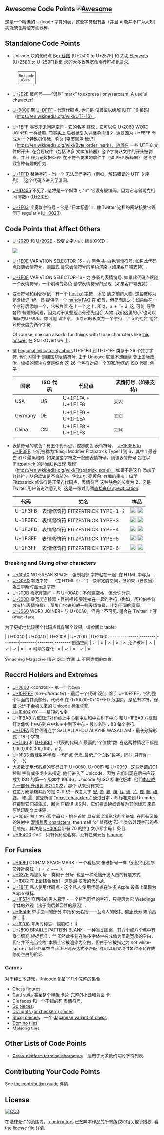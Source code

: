 <div class="github-widget" data-repo="Codepoints/awesome-codepoints"></div>

## Awesome Code Points [![Awesome](https://cdn.rawgit.com/sindresorhus/awesome/d7305f38d29fed78fa85652e3a63e154dd8e8829/media/badge.svg)](https://github.com/sindresorhus/awesome)

这是一个精选的 Unicode 字符列表，这些字符很有趣（并且
可能并不广为人知）功能或在其他方面很棒.



## Standalone Code Points

* Unicode 块的代码点 [Box
    绘图](https://codepoints.net/box_drawing) (U+2500 to U+257F) 和 [方块
    Elements](https://codepoints.net/block_elements) (U+2580 to U+259F)封面
    您的大多数等宽命令行可视化需求.

        ╭───────╮
        │Unicode│
        │rules! │
        ╰┬─────┬╯
* [U+2E2E](https://codepoints.net/U+2E2E) 反问号——“讽刺”
    mark” to express irony/sarcasm. A useful character&#x2E2E;
* [U+D800](https://codepoints.net/U+D800) 至
    [U+DFFF](https://codepoints.net/U+DFFF)  - 代理代码点. 他们是
    仅保留以缓解 [UTF-16
    编码]（https://en.wikipedia.org/wiki/UTF-16）.
* [U+FEFF](https://codepoints.net/U+FEFF) 零宽度无间隔空间 - 它的名字
    建议，它可以像 U+2060 WORD JOINER 一样使用. 而事实上
    后者被引入以继承其语义. 这是因为 U+FEFF 有
    成为一个特殊的信标，称为 [字节顺序
    标记]（https://en.wikipedia.org/wiki/Byte_order_mark），放置在
    一些 UTF-8 文件的开头. 在合规软件（包括许多
    文本编辑器）这个字符从文件的开头被剥离，并且
    作为元数据处理. 在不符合要求的软件中（如 PHP 解释器）
    这会导致各种有趣的行为.
* [U+FFFD](https://codepoints.net/U+FFFD) 替换字符 - 当一个
    无法显示字符（例如，解码错误的 UTF-8 序列），
    这个代码点进入了漏洞.
* [U+1D455](https://codepoints.net/U+1D455) 不见了. 这将是一个斜体
    小“h”. 它没有被编码，因为它与普朗克相同
    常数ℎ ([U+210E](https://codepoints.net/U+210E)).
* [U+FF03](https://codepoints.net/U+FF03) 全宽数字符号 - 它是 
     “日本标签”`＃`. 像 Twitter 这样的网站接受它等同于 
    regular `#` ([U+0023](https://codepoints.net/U+0023)).

## Code Points that Affect Others

* [U+202D](https://codepoints.net/U+202D) 和
    [U+202E](https://codepoints.net/U+202E) - 改变文字方向.
    相关XKCD：

    [![](http://imgs.xkcd.com/comics/rtl.png )](https://xkcd.com/1137/)
* [U+FE0E](https://codepoints.net/U+FE0E) VARIATION SELECTOR-15 - 力
    黑色-_&amp;_-白色表情符号. 如果此代码点跟随表情符号，则显式
    请求表情符号的单色渲染（如果客户端支持）.
* [U+FE0F](https://codepoints.net/U+FE0F) VARIATION SELECTOR-16 - 力
    多彩的表情符号. 如果此代码点跟随一个表情符号，一个明确的彩色
    请求表情符号的呈现（如果客户端支持）.
* 变音符号和组合标记：有一个 [host of
    字符](https://codepoints.net/search?gc=Mn)，添加
    到之前的人物. 这些被称为组合标记. 统一码
    提供了一个 [handy FAQ](http://unicode.org/faq/char_combmark.html) 在
    细节，但简而言之：如果你在一个字符后添加一个，它被放置
    在上一个之上. 所以，`a + ̊ = å`. 这_可能_导致各种
    有趣的问题，因为对于某些组合有预先组合
    人物. 我们这里的小`å`也可以编码为U+00E5. 你可能
    请注意，虽然它的长度为一个字符，但 `a` 的组合
    组合环的长度为两个字符.

    Of course, one can also do fun things with those characters like
    [this answer](http://stackoverflow.com/a/1732454/113195) 在 StackOverflow 上.
* 这 [Regional Indicator Symbols](https://codepoints.net/U+1F1E6..U+1F1FF)
     U+1F1E6 到 U+1F1FF 类似于 26 个拉丁字符. 他们习惯于
    创建国旗表情符号. 由于 Unicode 联盟不想继续
    登上国际政治，旗帜的解决方案是结合
    这 26 个字符对应一个国家/地区的 ISO 代码. 例子：

    国家 |  ISO 代码 | 代码点 | 表情符号（如果支持）
    --------|----------|-------------------|---------------------
    USA     | US       | U+1F1FA + U+1F1F8 | &#x1F1FA;&#x1F1F8;
    Germany | DE       | U+1F1E9 + U+1F1EA | &#x1F1E9;&#x1F1EA;
    China   | CN       | U+1F1E8 + U+1F1F3 | &#x1F1E8;&#x1F1F3;
* 表情符号的肤色：有五个代码点，控制肤色
    表情符号， [U+1F3FB to U+1F3FF](https://codepoints.net/U+1F3FB..U+1F3FF).
    它们被称为“Emoji Modifier Fitzpatrick Type”1 到 6，其中 1 最苍白
    和 6 最黑暗的. 如果这些字符之一跟随表情符号，则该表情符号
    旨在以 [Fitzpatrick 的适当肤色呈现
    规模]（https://en.wikipedia.org/wiki/Fitzpatrick_scale）. 如果不是这样
    添加了修饰符，肤色应该是不自然的，例如.  g. 亮黄色.
    有趣的事实：由于 Fitzpatrick 修饰符是正常的代码点，表情符号
    这种肤色的长度为 2，这是 Twitter 用户首先注意到的.
    这是一张对比图[直接来自
    specification](http://www.unicode.org/reports/tr51/tr51-2.html#Diversity):

    代码 | 姓名 | 样品
    --------|-------------------------------------|---------
     U+1F3FB | 表情修饰符 FITZPATRICK TYPE-1-2 | <img src="http://www.unicode.org/reports/tr51/images/other/swatch-type-1-2.png" alt="" height="20" width="auto"> <img src="http://www.unicode.org/reports/tr51/images/other/swatch-type-1-2-bw.png" alt="" height="20" width="auto">
     U+1F3FC | 表情修饰符 FITZPATRICK TYPE-3 | <img src="http://www.unicode.org/reports/tr51/images/other/swatch-type-3.png" alt="" height="20" width="auto">   <img src="http://www.unicode.org/reports/tr51/images/other/swatch-type-3-bw.png" alt="" height="20" width="auto">
     U+1F3FD | 表情修饰符 FITZPATRICK TYPE-4 | <img src="http://www.unicode.org/reports/tr51/images/other/swatch-type-4.png" alt="" height="20" width="auto">   <img src="http://www.unicode.org/reports/tr51/images/other/swatch-type-4-bw.png" alt="" height="20" width="auto">
     U+1F3FE | 表情修饰符 FITZPATRICK TYPE-5 | <img src="http://www.unicode.org/reports/tr51/images/other/swatch-type-5.png" alt="" height="20" width="auto">   <img src="http://www.unicode.org/reports/tr51/images/other/swatch-type-5-bw.png" alt="" height="20" width="auto">
     U+1F3FF | 表情修饰符 FITZPATRICK TYPE-6 | <img src="http://www.unicode.org/reports/tr51/images/other/swatch-type-6.png" alt="" height="20" width="auto">   <img src="http://www.unicode.org/reports/tr51/images/other/swatch-type-6-bw.png" alt="" height="20" width="auto">

### Breaking and Gluing other characters

* [U+00A0](https://codepoints.net/U+00A0) NO-BREAK SPACE - 强制相邻
    字符粘在一起. 在 HTML 中称为 ` `.
* [U+00AD](https://codepoints.net/U+00AD) 软连字符 - （在 HTML 中：``）
    像零宽度空间，但如果（且仅当）发生中断时显示连字符.
* [U+200B](https://codepoints.net/U+200B) 零宽度空间 - 与
    U+00A0：不创建空格，但允许分词.
* [U+200D](https://codepoints.net/U+200D) 零宽度连接器 - 强制相邻
    要连接在一起的字符（例如，阿拉伯字符或支持
    表情符号）. 苹果用它来组成一些表情符号，比如不同的家庭.
* [U+2060](https://codepoints.net/U+2060) WORD JOINER - 与
     U+00A0，但完全不可见. 适合在 Twitter 上写 `@font-face`.

为了更好地比较哪个代码点具有哪个效果，请参阅此
table:

 |  U+00A0 |  U+00AD |  U+200B |  U+200D |  U+2060
---------------|--------|--------|--------|--------|--------
创造空间 |  ✓ |  ✗ |  ✗ |  ✗ |  ✗
允许破坏 |  ✗ |  ✓ |  ✓ |  ✗ |  ✗
可能的变化|  ✗ |  ✓ |  ✗ |  ✓ |  ✗

Smashing Magazine 精选 [综合
文章](http://www.smashingmagazine.com/2015/10/space-yourself/) 上
不同类型的空白.

## Record Holders and Extremes

* [U+0000](https://codepoints.net/U+0000) &lt;control&gt; - 第一个代码点.
* [U+10FFFF](https://codepoints.net/U+10FFFF) (_non-character_) - 最后一个代码
    观点. 除了 U+10FFFE，它的整个平面的其余部分，代码点
    在 0x10000-0x10FFFD 范围内，是私有字符，保证
    永远不会被未来的 Unicode 标准填充.
* [U+1F402](https://codepoints.net/U+1F402) OX——最短的名字.
* U+1FBA8 方框图灯对角线上中心到中左和中右到下中心
    和
    U+1FBA9 方框图灯对角线上中心到右中和左中到下中心 - 最长名称：88
    每个字符.
* [U+FDFA](https://codepoints.net/U+FDFA) 阿拉伯语连字 SALLALLAHOU ALAYHE
    WASALLAM - 最长分解形式：18 个字符.
* [U+5146](https://codepoints.net/U+5146) 和
    [U+16B61](https://codepoints.net/U+16B61) - 代表的代码点
    最高的“个位数”数. 在这两种情况下都是 1,000,000,000,000，a
    兆.
* [U+0F33](https://codepoints.net/U+0F33) 西藏数字半零 - 代码点
    代表_最低_“个位数”数字，同时
    只有负一个，-½.
* 大多数无用代码点的奖杯归于
    [U+0080](https://codepoints.net/U+0080),
    [U+0081](https://codepoints.net/U+0081) 和
    [U+0099](https://codepoints.net/U+0099) . 这些所谓的C1控制
    字符或多或少未指定. 他们进入了 Unicode，因为
    它们出现在后来应该成为 ISO 的第一个版本中
     10646，Unicode 的 ISO 标准化版本. 他们[本应成为一部分
    升级到 ISO
    2022](http://unicode.org/mail-arch/unicode-ml/y2015-m10/0050.html)，那个
    从来没有来过.
* 在这方面紧随其后的是 CJK 统一表意文字
    [妛](https://codepoints.net/U+599B),
    [挧](https://codepoints.net/U+6327),
    [暃](https://codepoints.net/U+6683),
    [椦](https://codepoints.net/U+6926),
    [槞](https://codepoints.net/U+69DE),
    [蟐](https://codepoints.net/U+87D0),
    [袮](https://codepoints.net/U+88AE),
    [閠](https://codepoints.net/U+95A0),
    [駲](https://codepoints.net/U+99F2),
    [墸](https://codepoints.net/U+58B8),
    [壥](https://codepoints.net/U+58E5)， 和
    [彁](https://codepoints.net/U+5F41) . 这些所谓 [“ghost characters”](https://www.dampfkraft.com/ghost-characters.html)
    通过日本 JIS 标准来到 Unicode，在那里它们被添加，因为
    在编译 JIS 时，它们被误读或误解为其他标志
    来自原始印刷文本来源.
* [U+006F](https://codepoints.net/U+006F) 拉丁文小写字母 O - 排在首位
    具有易混淆形状的字符集. 在所有可能的映射中
    [混淆列表
    characters](http://www.unicode.org/reports/tr39/#Data_Files), the small “o”
    以高达 73 个类似外观字形的条目领先，其次是
    [U+006C](https://codepoints.net/U+006C) 带有 70 的拉丁文小写字母 L
    条目.
* [U+1F4C0](https://codepoints.net/U+1F4C0) DVD - 只有代码点名称，没有任何元音 ([source](https://twitter.com/ken_lunde/status/960188623390846976))

## For Funsies

* [U+1680](https://codepoints.net/U+1680) OGHAM SPACE MARK - 一个看起来
    像破折号一样. 很高兴让程序员接近疯狂：`1 + 2 === 3`.
* [U+037E](https://codepoints.net/U+037E) 希腊问号 - 类似于
    分号. 也是一种惹恼开发人员的有趣方式.
* [U+1DD2](https://codepoints.net/U+1DD2) 在上面结合我们 - 这是最
    浪漫的代码点.
* [U+F8FF](https://codepoints.net/U+F8FF) 私人使用代码点 - 这个私人
    使用代码点在许多 Apple 设备上呈现为 Apple 徽标.
* [U+1F574](https://codepoints.net/U+1F574) 穿西装的男人悬浮 -
    一个相当奇怪的字符，只是因为它
    Webdings 字体的外观（出于向后兼容性的原因）.
* [U+1F596](https://codepoints.net/U+1F596) 举手之间的部分
    中指和无名指——瓦肯人的敬礼. 健康长寿·繁荣昌盛！
    &#x1F596;
* [U+1F918](https://codepoints.net/U+1F918) 号角的标志 - 摇滚吧！
    &#x1F918;
* [U+2800](https://codepoints.net/U+2800)  BRAILLE PATTERN BLANK - 一种盲文图案，其六个或八个点中有零个填充.根据标准：“* 虽然此字符在许多字体中被成像为固定宽度的空白，但它并不充当空格”本质上它被渲染为空白，但由于它被指定为 *not* white-space，因此它与空白验证正则表达式不匹配. 这可以用来绕过各种不允许或修剪空白的验证.


### Games

对于纯文本游戏，Unicode 配备了几个完整的集合：

* [Chess figures](https://codepoints.net/U+2654..U+265F).
* [Card suits](https://codepoints.net/U+2660..U+2667) 甚至整个[甲板
    卡片](https://codepoints.net/playing_cards) 完整的小丑和背面
    卡.
* [Die faces](https://codepoints.net/U+2680..U+2685) 和一个不错的[死
    表情符号](https://codepoints.net/U+1F3B2).
* [Go pieces](https://codepoints.net/U+2686..U+2689).
* [Draughts (or checkers) pieces](https://codepoints.net/U+26C0..U+26C3).
* [Shogi pieces](https://codepoints.net/U+2616,U+2617,U+26C9,U+26CA)， 一个
    [Japanese variant of chess](https://en.wikipedia.org/wiki/Shogi).
* [Domino tiles](https://codepoints.net/domino_tiles)
* [Mahjong tiles](https://codepoints.net/mahjong_tiles)

## Other Lists of Code Points

* [Cross-platform terminal characters](https://github.com/ehmicky/cross-platform-terminal-characters) - 适用于大多数终端的字符列表.

## Contributing Your Code Points

See [the contribution guide](https://github.com/Codepoints/awesome-codepoints/blob/master/CONTRIBUTING.md) 详情.

## License

[![CC0](https://i.creativecommons.org/p/zero/1.0/88x31.png)](https://creativecommons.org/publicdomain/zero/1.0/)

在法律允许的范围内，[
contributors](https://github.com/Codepoints/awesome-codepoints/graphs/contributors)
已放弃本作品的所有版权和相关或邻接权. 看
[the license file](https://github.com/Codepoints/awesome-codepoints/blob/master/LICENSE) 详情.
